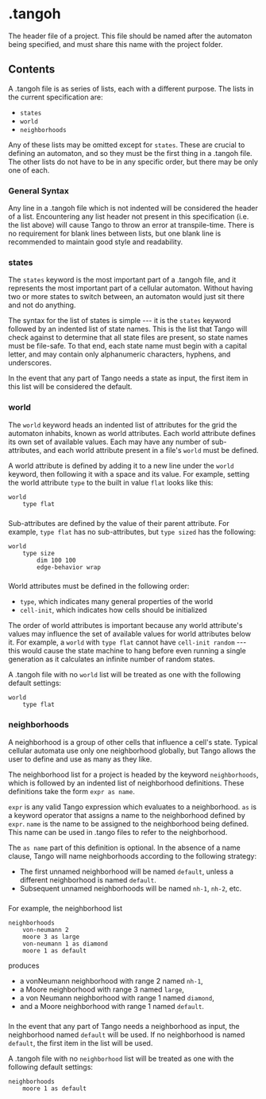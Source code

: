 # .tangoh
The header file of a project. This file should be named after the automaton being specified, and must share this name with the project folder.
## Contents
A .tangoh file is as series of lists, each with a different purpose. The lists in the current specification are:
- `states`
- `world`
- `neighborhoods`

Any of these lists may be omitted except for `states`. These are crucial to defining an automaton, and so they must be the first thing in a .tangoh file. The other lists do not have to be in any specific order, but there may be only one of each.
### General Syntax
Any line in a .tangoh file which is not indented will be considered the header of a list. Encountering any list header not present in this specification (i.e. the list above) will cause Tango to throw an error at transpile-time. There is no requirement for blank lines between lists, but one blank line is recommended to maintain good style and readability.
### states
The `states` keyword is the most important part of a .tangoh file, and it represents the most important part of a cellular automaton. Without having two or more states to switch between, an automaton would just sit there and not do anything.

The syntax for the list of states is simple --- it is the `states` keyword followed by an indented list of state names. This is the list that Tango will check against to determine that all state files are present, so state names must be file-safe. To that end, each state name must begin with a capital letter, and may contain only alphanumeric characters, hyphens, and underscores.

In the event that any part of Tango needs a state as input, the first item in this list will be considered the default.
### world
The `world` keyword heads an indented list of attributes for the grid the automaton inhabits, known as world attributes. Each world attribute defines its own set of available values. Each may have any number of sub-attributes, and each world attribute present in a file's `world` must be defined.

A world attribute is defined by adding it to a new line under the `world` keyword, then following it with a space and its value. For example, setting the world attribute `type` to the built in value `flat` looks like this:
```
world
	type flat
```
###
Sub-attributes are defined by the value of their parent attribute. For example, `type flat` has no sub-attributes, but `type sized` has the following:
```
world
	type size
		dim 100 100
		edge-behavior wrap
```
###
World attributes must be defined in the following order:
- `type`, which indicates many general properties of the world
- `cell-init`, which indicates how cells should be initialized

The order of world attributes is important because any world attribute's values may influence the set of available values for world attributes below it. For example, a `world` with  `type flat` cannot have `cell-init random` --- this would cause the state machine to hang before even running a single generation as it calculates an infinite number of random states.

A .tangoh file with no `world` list will be treated as one with the following default settings:
```
world
	type flat
```
### neighborhoods
A neighborhood is a group of other cells that influence a cell's state. Typical cellular automata use only one neighborhood globally, but Tango allows the user to define and use as many as they like.

The neighborhood list for a project is headed by the keyword `neighborhoods`, which is followed by an indented list of neighborhood definitions. These definitions take the form `expr as name`.

`expr` is any valid Tango expression which evaluates to a neighborhood.
`as` is a keyword operator that assigns a name to the neighborhood defined by `expr`.
`name` is the name to be assigned to the neighborhood being defined. This name can be used in .tango files to refer to the neighborhood.

The `as name` part of this definition is optional. In the absence of a name clause, Tango will name neighborhoods according to the following strategy:
- The first unnamed neighborhood will be named `default`, unless a different neighborhood is named `default`.
- Subsequent unnamed neighborhoods will be named `nh-1`, `nh-2`, etc.
###

For example, the neighborhood list
```
neighborhoods
	von-neumann 2
	moore 3 as large
	von-neumann 1 as diamond
	moore 1 as default
```
produces
- a vonNeumann neighborhood with range 2 named `nh-1`,
- a Moore neighborhood with range 3 named `large`,
- a von Neumann neighborhood with range 1 named `diamond`,
- and a Moore neighborhood with range 1 named `default`.

###
In the event that any part of Tango needs a neighborhood as input, the neighborhood named `default` will be used. If no neighborhood is named `default`, the first item in the list will be used.

A .tangoh file with no `neighborhood` list will be treated as one with the following default settings:
```
neighborhoods
	moore 1 as default
```
